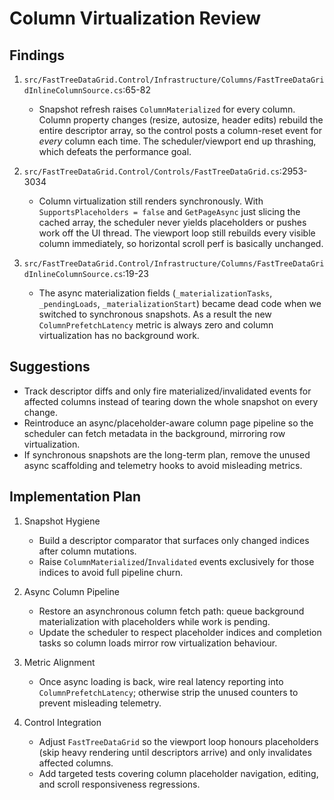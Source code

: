 # Column Virtualization Review

## Findings

1. `src/FastTreeDataGrid.Control/Infrastructure/Columns/FastTreeDataGridInlineColumnSource.cs`:65-82  
   - Snapshot refresh raises `ColumnMaterialized` for every column. Column property changes (resize, autosize, header edits) rebuild the entire descriptor array, so the control posts a column-reset event for *every* column each time. The scheduler/viewport end up thrashing, which defeats the performance goal.

2. `src/FastTreeDataGrid.Control/Controls/FastTreeDataGrid.cs`:2953-3034
   - Column virtualization still renders synchronously. With `SupportsPlaceholders = false` and `GetPageAsync` just slicing the cached array, the scheduler never yields placeholders or pushes work off the UI thread. The viewport loop still rebuilds every visible column immediately, so horizontal scroll perf is basically unchanged.

3. `src/FastTreeDataGrid.Control/Infrastructure/Columns/FastTreeDataGridInlineColumnSource.cs`:19-23
   - The async materialization fields (`_materializationTasks`, `_pendingLoads`, `_materializationStart`) became dead code when we switched to synchronous snapshots. As a result the new `ColumnPrefetchLatency` metric is always zero and column virtualization has no background work.

## Suggestions

- Track descriptor diffs and only fire materialized/invalidated events for affected columns instead of tearing down the whole snapshot on every change.
- Reintroduce an async/placeholder-aware column page pipeline so the scheduler can fetch metadata in the background, mirroring row virtualization.
- If synchronous snapshots are the long-term plan, remove the unused async scaffolding and telemetry hooks to avoid misleading metrics.

## Implementation Plan

1. Snapshot Hygiene
   - Build a descriptor comparator that surfaces only changed indices after column mutations.
   - Raise `ColumnMaterialized`/`Invalidated` events exclusively for those indices to avoid full pipeline churn.

2. Async Column Pipeline
   - Restore an asynchronous column fetch path: queue background materialization with placeholders while work is pending.
   - Update the scheduler to respect placeholder indices and completion tasks so column loads mirror row virtualization behaviour.

3. Metric Alignment
   - Once async loading is back, wire real latency reporting into `ColumnPrefetchLatency`; otherwise strip the unused counters to prevent misleading telemetry.

4. Control Integration
   - Adjust `FastTreeDataGrid` so the viewport loop honours placeholders (skip heavy rendering until descriptors arrive) and only invalidates affected columns.
   - Add targeted tests covering column placeholder navigation, editing, and scroll responsiveness regressions.
